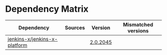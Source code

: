 # Dependency Matrix

Dependency | Sources | Version | Mismatched versions
---------- | ------- | ------- | -------------------
[jenkins-x/jenkins-x-platform](https://github.com/jenkins-x/jenkins-x-platform) |  | [2.0.2045](https://github.com/jenkins-x/jenkins-x-platform/releases/tag/v2.0.2045) | 
